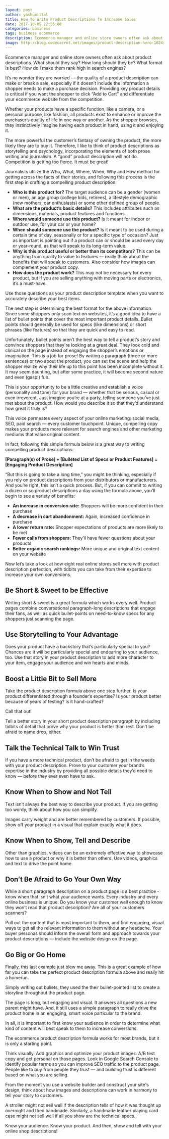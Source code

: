 ```yaml
---
layout: post
author: yashumittal
title: How To Write Product Descriptions To Increase Sales
date: 2017-10-05 22:55:00
categories: business
tags: business ecommerce
description: Ecommerce manager and online store owners often ask about product descriptions. What should they say? How long should they be? What format is best?
image: http://blog.codecarrot.net/images/product-description-hero-1024x467.png
---
```


Ecommerce manager and online store owners often ask about product descriptions. What should they say? How long should they be? What format is best? How do I make them rank high in search engines?

It’s no wonder they are worried — the quality of a product description can make or break a sale, especially if it doesn’t include the information a shopper needs to make a purchase decision. Providing key product details is critical if you want the shopper to click “Add to Cart” and differentiate your ecommerce website from the competition.

Whether your products have a specific function, like a camera, or a personal purpose, like fashion, all products exist to enhance or improve the purchaser’s quality of life in one way or another. As the shopper browses, they instinctively imagine having each product in hand, using it and enjoying it.

The more powerful the customer’s fantasy of owning the product, the more likely they are to buy it. Therefore, I like to think of product descriptions as storytelling and psychology, incorporating the elements of both prose writing and journalism. A “good” product description will not do. Competition is getting too fierce. It must be great!

Journalists utilize the Who, What, Where, When, Why and How method for getting across the facts of their stories, and following this process is the first step in crafting a compelling product description:

* **Who is this product for?** The target audience can be a gender (women or men), an age group (college kids, retirees), a lifestyle demographic (new mothers, car enthusiasts) or some other defined group of people.
* **What are the product’s basic details?** This includes attributes such as dimensions, materials, product features and functions.
* **Where would someone use this product?** Is it meant for indoor or outdoor use, for your car or your home?
* **When should someone use the product?** Is it meant to be used during a certain time of day, seasonally or for a specific type of occasion? Just as important is pointing out if a product can or should be used every day or year-round, as that will speak to its long-term value.
* **Why is this product useful or better than its competitors?** This can be anything from quality to value to features — really think about the benefits that will speak to customers. Also consider how images can complement your product copy.
* **How does the product work?** This may not be necessary for every product, but if you are selling anything with moving parts or electronics, it’s a must-have.

Use those questions as your product description template when you want to accurately describe your best items.

The next step is determining the best format for the above information. Since some shoppers only scan text on websites, it’s a good idea to have a list of bullet points that cover the most important product details. Bullet points should generally be used for specs (like dimensions) or short phrases (like features) so that they are quick and easy to read.

Unfortunately, bullet points aren’t the best way to tell a product’s story and convince shoppers that they're looking at a great deal. They look cold and clinical on the page instead of engaging the shopper’s emotions or imagination. This is a job for prose! By writing a paragraph (three or more sentences) or two about the product, you can set the scene and help the shopper realize why their life up to this point has been incomplete without it. It may seem daunting, but after some practice, it will become second nature and even (gasp!) fun.

This is your opportunity to be a little creative and establish a voice (personality and tone) for your brand — whether that be serious, casual or even irreverent. Just imagine you’re at a party, telling someone you’ve just met about the product. How would you describe it so that they’d understand how great it truly is?

This voice permeates every aspect of your online marketing: social media, SEO, paid search — every customer touchpoint. Unique, compelling copy makes your products more relevant for search engines and other marketing mediums that value original content.

In fact, following this simple formula below is a great way to writing compelling product descriptions:

**[Paragraph(s) of Prose] + [Bulleted List of Specs or Product Features] = [Engaging Product Description]**

“But this is going to take a long time,” you might be thinking, especially if you rely on product descriptions from your distributors or manufacturers. And you’re right, this isn’t a quick process. But, if you can commit to writing a dozen or so product descriptions a day using the formula above, you’ll begin to see a variety of benefits:

* **An increase in conversion rate:** Shoppers will be more confident in their purchase
* **A decrease in cart abandonment:** Again, increased confidence in purchase
* **A lower return rate:** Shopper expectations of products are more likely to be met
* **Fewer calls from shoppers:** They’ll have fewer questions about your products
* **Better organic search rankings:** More unique and original text content on your website

Now let’s take a look at how eight real online stores sell more with product description perfection, with tidbits you can take from their expertise to increase your own conversions.

## Be Short & Sweet to be Effective

Writing short & sweet is a great formula which works every well. Product pages combine conversational paragraph-long descriptions that engage their fans, as well as quick bullet-points on need-to-know specs for any shoppers just scanning the page.

## Use Storytelling to Your Advantage

Does your product have a backstory that’s particularly special to you? Chances are it will be particularly special and endearing to your audience, too. Use that story in your product description to add more character to your item, engage your audience and win hearts and minds.

## Boost a Little Bit to Sell More
Take the product description formula above one step further. Is your product differentiated through a founder’s expertise? Is your product better because of years of testing? Is it hand-crafted?

Call that out!

Tell a better story in your short product description paragraph by including tidbits of detail that prove why your product is better than rest. Don’t be afraid to name drop, either.

## Talk the Technical Talk to Win Trust

If you have a more technical product, don’t be afraid to get in the weeds with your product description. Prove to your customer your brand’s expertise in the industry by providing all possible details they’d need to know –– before they ever even have to ask.

## Know When to Show and Not Tell

Text isn’t always the best way to describe your product. If you are getting too wordy, think about how you can simplify.

Images carry weight and are better remembered by customers. If possible, show off your product in a visual that explain exactly what it does.

## Know When to Show, Tell and Describe

Other than graphics, videos can be an extremely effective way to showcase how to use a product or why it is better than others. Use videos, graphics and text to drive the point home.

## Don’t Be Afraid to Go Your Own Way

While a short paragraph description on a product page is a best practice - know when that isn’t what your audience wants. Every industry and every online business is unique. Do you know your customer well enough to know they won’t read that product description? Are all of your customers scanners?

Pull out the content that is most important to them, and find engaging, visual ways to get all the relevant information to them without any headache. Your buyer personas should inform the overall form and approach towards your product descriptions — include the website design on the page.

## Go Big or Go Home

Finally, this last example just blew me away. This is a great example of how far you can take the perfect product description formula above and really hit a homerun.

Simply writing out bullets, they used the their bullet-pointed list to create a storyline throughout the product page.

The page is long, but engaging and visual. It answers all questions a new parent might have. And, it still uses a simple paragraph to really drive the product home in an engaging, smart voice particular to the brand.

In all, it is important to first know your audience in order to determine what kind of content will best speak to them to increase conversions.

The ecommerce product description formula works for most brands, but it is only a starting point.

Think visually. Add graphics and optimize your product images. A/B test copy and get personal on those pages. Look in Google Search Console to identify popular terms so you can improve SEO traffic to the product page. People like to buy from people they trust –– and building trust is different based on what you are selling.

From the moment you use a website builder and construct your site's design, think about how images and descriptions can work in harmony to tell your story to customers.

A stroller might not sell well if the description tells of how it was thought up overnight and then handmade. Similarly, a handmade leather playing card case might not sell well if all you show are the technical specs.

Know your audience. Know your product. And then, show and tell with your online shop descriptions!
